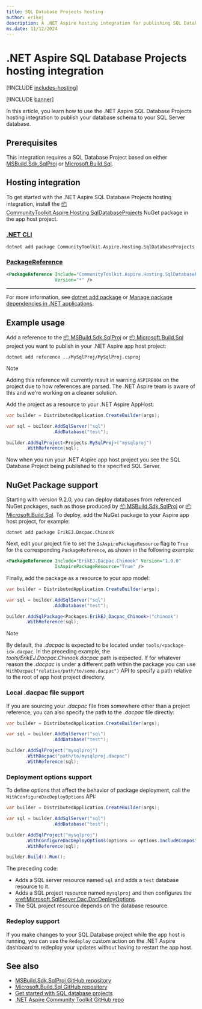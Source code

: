 ```yaml
---
title: SQL Database Projects hosting
author: erikej
description: A .NET Aspire hosting integration for publishing SQL Database Projects from your AppHost.
ms.date: 11/12/2024
---
```


# .NET Aspire SQL Database Projects hosting integration

[!INCLUDE [includes-hosting](../includes/includes-hosting.md)]

[!INCLUDE [banner](includes/banner.md)]

In this article, you learn how to use the .NET Aspire SQL Database Projects hosting integration to publish your database schema to your SQL Server database.

## Prerequisites

This integration requires a SQL Database Project based on either [MSBuild.Sdk.SqlProj](https://github.com/rr-wfm/MSBuild.Sdk.SqlProj) or [Microsoft.Build.Sql](https://github.com/microsoft/DacFx).

## Hosting integration

To get started with the .NET Aspire SQL Database Projects hosting integration, install the [📦 CommunityToolkit.Aspire.Hosting.SqlDatabaseProjects](https://nuget.org/packages/CommunityToolkit.Aspire.Hosting.SqlDatabaseProjects) NuGet package in the app host project.

### [.NET CLI](#tab/dotnet-cli)

```dotnetcli
dotnet add package CommunityToolkit.Aspire.Hosting.SqlDatabaseProjects
```

### [PackageReference](#tab/package-reference)

```xml
<PackageReference Include="CommunityToolkit.Aspire.Hosting.SqlDatabaseProjects"
                  Version="*" />
```

---

For more information, see [dotnet add package](/dotnet/core/tools/dotnet-add-package) or [Manage package dependencies in .NET applications](/dotnet/core/tools/dependencies).

## Example usage

Add a reference to the [📦 MSBuild.Sdk.SqlProj](https://www.nuget.org/packages/MSBuild.Sdk.SqlProj) or [📦 Microsoft.Build.Sql](https://www.nuget.org/packages/Microsoft.Build.Sql) project you want to publish in your .NET Aspire app host project:

```dotnetcli
dotnet add reference ../MySqlProj/MySqlProj.csproj
```

> [!NOTE]
> Adding this reference will currently result in warning `ASPIRE004` on the project due to how references are parsed. The .NET Aspire team is aware of this and we're working on a cleaner solution.

Add the project as a resource to your .NET Aspire AppHost:

```csharp
var builder = DistributedApplication.CreateBuilder(args);

var sql = builder.AddSqlServer("sql")
                 .AddDatabase("test");

builder.AddSqlProject<Projects.MySqlProj>("mysqlproj")
       .WithReference(sql);
```

Now when you run your .NET Aspire app host project you see the SQL Database Project being published to the specified SQL Server.

## NuGet Package support

Starting with version 9.2.0, you can deploy databases from referenced NuGet packages, such as those produced by [📦 MSBuild.Sdk.SqlProj](https://www.nuget.org/packages/MSBuild.Sdk.SqlProj) or [📦 Microsoft.Build.Sql](https://www.nuget.org/packages/Microsoft.Build.Sql). To deploy, add the NuGet package to your Aspire app host project, for example:

```dotnetcli
dotnet add package ErikEJ.Dacpac.Chinook
```

Next, edit your project file to set the `IsAspirePackageResource` flag to `True` for the corresponding `PackageReference`, as shown in the following example:

```xml
<PackageReference Include="ErikEJ.Dacpac.Chinook" Version="1.0.0"
                  IsAspirePackageResource="True" />
```

Finally, add the package as a resource to your app model:

```csharp
var builder = DistributedApplication.CreateBuilder(args);

var sql = builder.AddSqlServer("sql")
                 .AddDatabase("test");

builder.AddSqlPackage<Packages.ErikEJ_Dacpac_Chinook>("chinook")
       .WithReference(sql);
```

> [!NOTE]
> By default, the _.dacpac_ is expected to be located under `tools/<package-id>.dacpac`. In the preceding example, the _tools/ErikEJ.Dacpac.Chinook.dacpac_ path is expected. If for whatever reason the _.dacpac_ is under a different path within the package you can use `WithDacpac("relative/path/to/some.dacpac")` API to specify a path relative to the root of app host project directory.

### Local .dacpac file support

If you are sourcing your _.dacpac_ file from somewhere other than a project reference, you can also specify the path to the _.dacpac_ file directly:

```csharp
var builder = DistributedApplication.CreateBuilder(args);

var sql = builder.AddSqlServer("sql")
                 .AddDatabase("test");

builder.AddSqlProject("mysqlproj")
       .WithDacpac("path/to/mysqlproj.dacpac")
       .WithReference(sql);
```

### Deployment options support

To define options that affect the behavior of package deployment, call the `WithConfigureDacDeployOptions` API:

```csharp
var builder = DistributedApplication.CreateBuilder(args);

var sql = builder.AddSqlServer("sql")
                 .AddDatabase("test");

builder.AddSqlProject("mysqlproj")
       .WithConfigureDacDeployOptions(options => options.IncludeCompositeObjects = true)
       .WithReference(sql);

builder.Build().Run();
```

The preceding code:

- Adds a SQL server resource named `sql` and adds a `test` database resource to it.
- Adds a SQL project resource named `mysqlproj` and then configures the <xref:Microsoft.SqlServer.Dac.DacDeployOptions>.
- The SQL project resource depends on the database resource.

### Redeploy support

If you make changes to your SQL Database project while the app host is running, you can use the `Redeploy` custom action on the .NET Aspire dashboard to redeploy your updates without having to restart the app host.

## See also

- [MSBuild.Sdk.SqlProj GitHub repository](https://github.com/rr-wfm/MSBuild.Sdk.SqlProj)
- [Microsoft.Build.Sql GitHub repository](https://github.com/microsoft/DacFx)
- [Get started with SQL database projects](/sql/tools/sql-database-projects/get-started)
- [.NET Aspire Community Toolkit GitHub repo](https://github.com/CommunityToolkit/Aspire)
